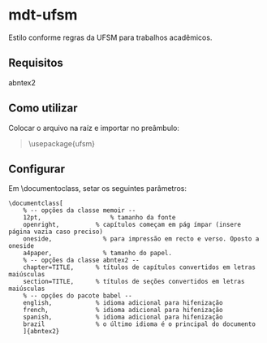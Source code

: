 # mdt-ufsm
Estilo conforme regras da UFSM para trabalhos acadêmicos.

## Requisitos

abntex2

## Como utilizar

Colocar o arquivo na raíz e importar no preâmbulo:

> \usepackage{ufsm}

## Configurar

Em \documentoclass, setar os seguintes parâmetros:

    \documentclass[
        % -- opções da classe memoir --
        12pt,				    % tamanho da fonte
        openright,			% capítulos começam em pág ímpar (insere página vazia caso preciso)
        oneside,			  % para impressão em recto e verso. Oposto a oneside
        a4paper,			  % tamanho do papel. 
        % -- opções da classe abntex2 --
        chapter=TITLE,		% títulos de capítulos convertidos em letras maiúsculas
        section=TITLE,		% títulos de seções convertidos em letras maiúsculas
        % -- opções do pacote babel --
        english,			% idioma adicional para hifenização
        french,				% idioma adicional para hifenização
        spanish,			% idioma adicional para hifenização
        brazil				% o último idioma é o principal do documento
        ]{abntex2}
